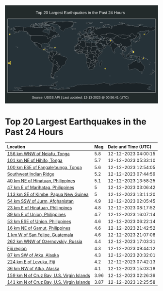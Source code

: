 ![Map](./map.png)

# Top 20 Largest Earthquakes in the Past 24 Hours

| Location | Mag | Date and Time (UTC) |
|:---|:---|:---|
| [156 km WNW of Neiafu, Tonga](https://earthquake.usgs.gov/earthquakes/eventpage/us7000lib1) | 5.8 | 12-12-2023 04:00:15 |
| [101 km NE of Hihifo, Tonga](https://earthquake.usgs.gov/earthquakes/eventpage/us7000libd) | 5.7 | 12-12-2023 05:33:10 |
| [100 km ESE of Fangale’ounga, Tonga](https://earthquake.usgs.gov/earthquakes/eventpage/us7000lict) | 5.6 | 12-12-2023 12:54:05 |
| [Southwest Indian Ridge](https://earthquake.usgs.gov/earthquakes/eventpage/us7000lic0) | 5.2 | 12-12-2023 07:44:59 |
| [40 km NE of Hinatuan, Philippines](https://earthquake.usgs.gov/earthquakes/eventpage/us7000lid1) | 5.1 | 12-12-2023 13:58:25 |
| [47 km E of Marihatag, Philippines](https://earthquake.usgs.gov/earthquakes/eventpage/us7000lias) | 5 | 12-12-2023 03:06:42 |
| [113 km SE of Kimbe, Papua New Guinea](https://earthquake.usgs.gov/earthquakes/eventpage/us7000licu) | 5 | 12-12-2023 13:11:20 |
| [54 km SSW of Jurm, Afghanistan](https://earthquake.usgs.gov/earthquakes/eventpage/us7000liak) | 4.9 | 12-12-2023 02:05:45 |
| [23 km E of Hinatuan, Philippines](https://earthquake.usgs.gov/earthquakes/eventpage/us7000lic7) | 4.8 | 12-12-2023 08:17:52 |
| [39 km E of Union, Philippines](https://earthquake.usgs.gov/earthquakes/eventpage/us7000lig5) | 4.7 | 12-12-2023 16:07:14 |
| [53 km ESE of Union, Philippines](https://earthquake.usgs.gov/earthquakes/eventpage/us7000libk) | 4.6 | 12-12-2023 06:22:14 |
| [16 km NE of Gamut, Philippines](https://earthquake.usgs.gov/earthquakes/eventpage/us7000liiq) | 4.6 | 12-12-2023 21:42:52 |
| [1 km W of San Felipe, Guatemala](https://earthquake.usgs.gov/earthquakes/eventpage/us7000lii1) | 4.6 | 12-12-2023 21:07:08 |
| [262 km WNW of Ozernovskiy, Russia](https://earthquake.usgs.gov/earthquakes/eventpage/us7000lig8) | 4.4 | 12-12-2023 17:03:31 |
| [Fiji region](https://earthquake.usgs.gov/earthquakes/eventpage/us7000lich) | 4.3 | 12-12-2023 09:44:12 |
| [87 km SW of Atka, Alaska](https://earthquake.usgs.gov/earthquakes/eventpage/us7000lihh) | 4.3 | 12-12-2023 20:32:01 |
| [224 km E of Levuka, Fiji](https://earthquake.usgs.gov/earthquakes/eventpage/us7000libx) | 4.2 | 12-12-2023 07:42:13 |
| [36 km NW of Atka, Alaska](https://earthquake.usgs.gov/earthquakes/eventpage/us7000lift) | 4.1 | 12-12-2023 15:03:18 |
| [159 km N of Cruz Bay, U.S. Virgin Islands](https://earthquake.usgs.gov/earthquakes/eventpage/pr2023346000) | 3.96 | 12-12-2023 02:26:39 |
| [141 km N of Cruz Bay, U.S. Virgin Islands](https://earthquake.usgs.gov/earthquakes/eventpage/pr2023346002) | 3.87 | 12-12-2023 12:25:58 |
